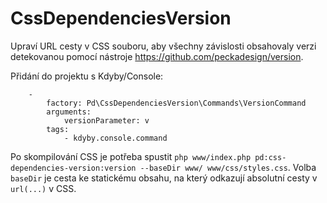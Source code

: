 # CssDependenciesVersion

Upraví URL cesty v CSS souboru, aby všechny závislosti obsahovaly verzi detekovanou pomocí nástroje https://github.com/peckadesign/version.

Přidání do projektu s Kdyby/Console:

```
	-
		factory: Pd\CssDependenciesVersion\Commands\VersionCommand
		arguments:
			versionParameter: v
		tags:
			- kdyby.console.command
```

Po skompilování CSS je potřeba spustit `php www/index.php pd:css-dependencies-version:version --baseDir www/ www/css/styles.css`. Volba `baseDir` je cesta ke statickému obsahu, na který odkazují absolutní cesty v `url(...)` v CSS.
